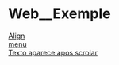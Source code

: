# Web__Exemple

<a href="https://gabrieel-marques-do-nascimento.github.io/Web__Exemple/css/Aling/Index.html">Align</a>
<br>
<a href="https://gabrieel-marques-do-nascimento.github.io/Web__Exemple/java%20script/navigation/index.html">menu</a>
<br>
<a href="https://gabrieel-marques-do-nascimento.github.io/Web__Exemple/java%20script/animeted%20scroll/index.html">Texto aparece apos scrolar</a>